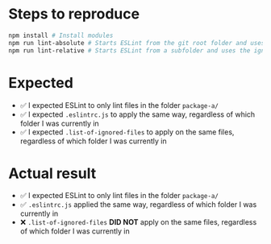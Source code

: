 # Steps to reproduce

```sh
npm install # Install modules
npm run lint-absolute # Starts ESLint from the git root folder and uses the ignore-file from the git root folder
npm run lint-relative # Starts ESLint from a subfolder and uses the ignore-file from the git root folder
```

# Expected

- ✅ I expected ESLint to only lint files in the folder `package-a/`
- ✅ I expected `.eslintrc.js` to apply the same way, regardless of which folder I was currently in
- ✅ I expected `.list-of-ignored-files` to apply on the same files, regardless of which folder I was currently in

# Actual result

- ✅ I expected ESLint to only lint files in the folder `package-a/`
- ✅ `.eslintrc.js` applied the same way, regardless of which folder I was currently in
- ❌ `.list-of-ignored-files` **DID NOT** apply on the same files, regardless of which folder I was currently in
